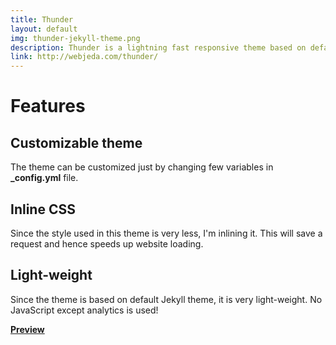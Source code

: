 ```yaml
---
title: Thunder
layout: default
img: thunder-jekyll-theme.png
description: Thunder is a lightning fast responsive theme based on default Jekyll theme. It is minimal and free from JavaScript. It has a css file of size 5kb. This theme is best suited for minimal blogs.
link: http://webjeda.com/thunder/
---
```


# Features

## Customizable theme
The theme can be customized just by changing few variables in **_config.yml** file.

## Inline CSS
Since the style used in this theme is very less, I'm inlining it. This will save a request and hence speeds up website loading.

## Light-weight
Since the theme is based on default Jekyll theme, it is very light-weight. No JavaScript except analytics is used!

[**Preview**]({{page.link}})
